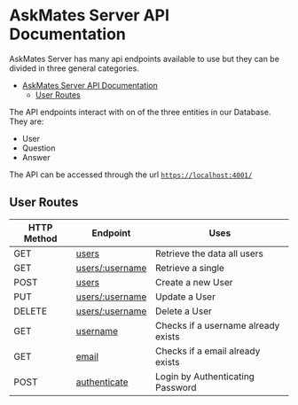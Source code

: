 # AskMates Server API Documentation

<!-- TODO: AUTHENTICATION -->

AskMates Server has many api endpoints available to use but they can be divided in three general categories.

- [AskMates Server API Documentation](#askmates-server-api-documentation)
  - [User Routes](#user-routes)

The API endpoints interact with on of the three entities in our Database. They are:

- User
- Question
- Answer

The API can be accessed through the url [`https://localhost:4001/`](https://localhost:4001/)

## User Routes

| HTTP Method | Endpoint                                         | Uses                                |
| ----------- | ------------------------------------------------ | ----------------------------------- |
| GET         | [users](User.md/#users-get)                      | Retrieve the data all users         |
| GET         | [users/:username](User.md/#usersusername-get)    | Retrieve a single                   |
| POST        | [users](User.md/#users-post)                     | Create a new User                   |
| PUT         | [users/:username](User.md/#usersusername-put)    | Update a User                       |
| DELETE      | [users/:username](User.md/#usersusername-delete) | Delete a User                       |
| GET         | [username](User.md/#username-get)                | Checks if a username already exists |
| GET         | [email](User.md/#email-get)                      | Checks if a email already exists    |
| POST        | [authenticate](User.md/#authenticate-post)       | Login by Authenticating Password    |
